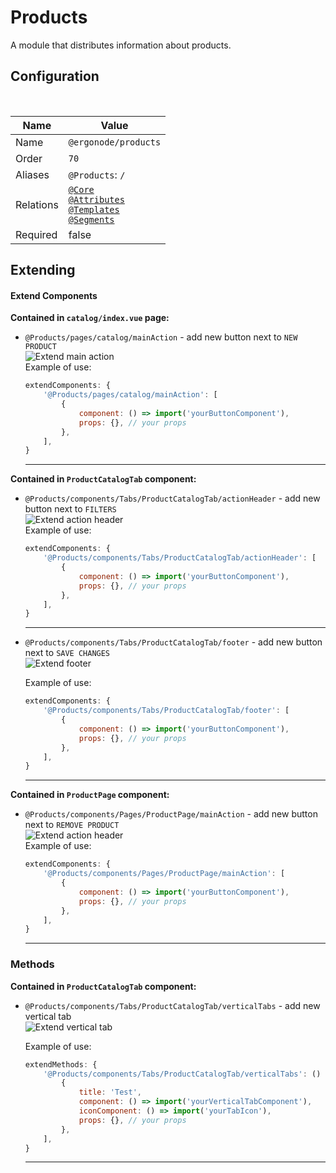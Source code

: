 # Products

A module that distributes information about products.

## Configuration

<br>

| Name          | Value                    |
|---------------|--------------------------|
| Name          | `@ergonode/products`   |
| Order         | `70`                     |
| Aliases       | `@Products`: `/`       |
| Relations     | [`@Core`][module-core] <br> [`@Attributes`][module-attributes] <br> [`@Templates`][module-product-templates] <br> [`@Segments`][module-segments]  |
| Required       | false     |


## Extending

#### Extend Components
**Contained in `catalog/index.vue` page:**

* `@Products/pages/catalog/mainAction` - add new button next to `NEW PRODUCT`<br>
    <img src="images/extends/extend-main-action.png" alt="Extend main action" />
    <br>
    Example of use:

    ```javascript
    extendComponents: {
        '@Products/pages/catalog/mainAction': [
            {
                component: () => import('yourButtonComponent'),
                props: {}, // your props
            },
        ],
    }
    ```
    ---

**Contained in `ProductCatalogTab` component:**

* `@Products/components/Tabs/ProductCatalogTab/actionHeader` - add new button next to `FILTERS`<br>
    <img src="images/extends/extend-action-header.png" alt="Extend action header" />
    <br>
    Example of use:

    ```javascript
    extendComponents: {
        '@Products/components/Tabs/ProductCatalogTab/actionHeader': [
            {
                component: () => import('yourButtonComponent'),
                props: {}, // your props
            },
        ],
    }
    ```
    ---
* `@Products/components/Tabs/ProductCatalogTab/footer` - add new button next to `SAVE CHANGES`<br>
    <img src="images/extends/extend-footer.png" alt="Extend footer"/>
    <br>

    Example of use:

    ```javascript
    extendComponents: {
        '@Products/components/Tabs/ProductCatalogTab/footer': [
            {
                component: () => import('yourButtonComponent'),
                props: {}, // your props
            },
        ],
    }
    ```
    ---

**Contained in `ProductPage` component:**

* `@Products/components/Pages/ProductPage/mainAction` - add new button next to `REMOVE PRODUCT`<br>
    <img src="images/extends/extend-edit-action-header.png" alt="Extend action header" />
    <br>
    Example of use:

    ```javascript
    extendComponents: {
        '@Products/components/Pages/ProductPage/mainAction': [
            {
                component: () => import('yourButtonComponent'),
                props: {}, // your props
            },
        ],
    }
    ```
    ---

### Methods
**Contained in `ProductCatalogTab` component:**

* `@Products/components/Tabs/ProductCatalogTab/verticalTabs` - add new vertical tab<br>
    <img src="images/extends/extend-vertical-tab.png" alt="Extend vertical tab" />
    <br>

    Example of use:

    ```javascript
    extendMethods: {
        '@Products/components/Tabs/ProductCatalogTab/verticalTabs': () => [
            {
                title: 'Test',
                component: () => import('yourVerticalTabComponent'),
                iconComponent: () => import('yourTabIcon'),
                props: {}, // your props
            },
        ],
    }
    ```
    ---


[module-core]: frontend/modules/core
[module-attributes]: frontend/modules/attributes
[module-product-templates]: frontend/modules/product-templates
[module-segments]: frontend/modules/segments
